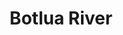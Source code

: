 ---
title: "Botlua River"
title_bn: "বতলুয়া নদী"
description: "The Arr Pangia Reserve Forest of Sundarban is the origin place of this river at Shatkhira district and then ends by meeting with Boll river."
---